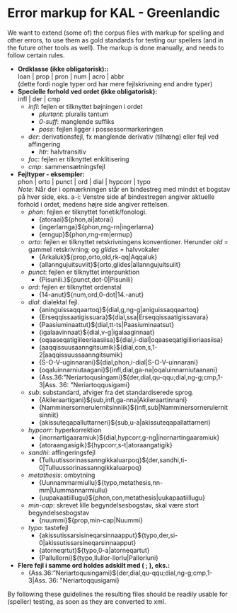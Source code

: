 # Error markup for KAL - Greenlandic

We want to extend (some of) the corpus files with markup for spelling
and other errors, to use them as gold standards for testing our spellers
(and in the future other tools as well). The markup is done manually,
and needs to follow certain rules.

- **Ordklasse (ikke obligatorisk)::**  
  loan \| prop \| pron \| num \| acro \| abbr  
  (dette fordi nogle typer ord har mere fejlskrivning end andre typer)
- **Specielle forhold ved ordet (ikke obligatorisk):**  
  infl \| der \| cmp
  - _infl_: fejlen er tilknyttet bøjningen i ordet
    - _plurtant_: pluralis tantum
    - _0-suff_: manglende suffiks
    - _poss_: fejlen ligger i possessormarkeringen
  - _der_: derivationsfejl, fx manglende derivativ (tilhæng) eller
    fejl ved affingering
    - _htr_: halvtransitiv
  - _foc_: fejlen er tilknyttet enklitisering
  - _cmp_: sammensætningsfejl
- **Fejltyper - eksempler:**  
  phon \| orto \| punct \| ord \| dial \| hypcorr \| typo  
  _Note_: Når der i opmærkningen står en bindestreg med mindst et
  bogstav på hver side, eks. a-i: Venstre side af bindestregen angiver
  aktuelle forhold i ordet, medens højre side angiver rettelsen.
  - _phon_: fejlen er tilknyttet fonetik/fonologi.
    - {atoraai}${phon,ai\|atorai}
    - {ingerlarnga}${phon,rng-rn\|ingerlarna}
    - {erngup}${phon,rng-rm\|ermup}
  - _orto_: fejlen er tilknyttet retskrivningens konventioner.
    Herunder _old_ = gammel retskrivning; og _glides_ = halvvokaler
    - {Arkaluk}${prop,orto,old,rk-qq\|Aqqaluk}
    - {allanngujuitsuviit}${orto,glides\|allanngujuitsuiit}
  - _punct_: fejlen er tilknyttet interpunktion
    - {Pisunili.}${punct,dot-0\|Pisunili}
  - _ord_: fejlen er tilknyttet ordenstal
    - {14-anut}${num,ord,0-dot\|14.-anut}
  - _dial_: dialektal fejl.
    - {aninguissaqqaartoq}${dial,g,ng-g\|aniguissaqqaartoq}
    - {Erseqqissaatigissuara}${dial,ssa\|Erseqqissaatigissavara}
    - {Paasiuminaattut}${dial,tt-ts\|Paasiuminaatsut}
    - {igalaavinnaat}${dial,v-g\|igalaaginnaat}
    - {oqaaseqatigiileeriaasiisa}${dial,i-dial\|oqaaseqatigiilioriaasiisa}
    - {aaqqissuusaanngitsumik}${dial,con,s,1-2\|aaqqissuussaanngitsumik}
    - {S-O-V-uginnarani}${dial,phon,i-dial\|S-O-V-uinnarani}
    - {oqaluinnarniutaagani}${infl,dial,ga-na\|oqaluinnarniutaanani}
    - {Ass.36:”Neriartoqusingami}${der,dial,qu-qqu;dial,ng-g;cmp,1-3\|Ass.
      36: "Neriartoqqusigami}
  - _sub_: substandard, afviger fra det standardiserede sprog.
    - {Akileraartigani}${sub,infl,ga-nna\|Akileraartinnani}
    - {Namminersornerulernitsinniik}${infl,sub\|Namminersornerulernitsinniit}
    - {akissuteqapalluttarneri}${sub,u-a\|akissuteqapallattarneri}
  - _hypcorr_: hyperkorrektion
    - {inornartigaaramiuk}${dial,hypcorr,g-ng\|inornartingaaramiuk}
    - {atoraangasigik}${hypcorr,s-t\|atoraangatigik}
  - _sandhi_: affingeringsfejl
    - {Tulluutissorinassanngikkaluarpoq}${der,sandhi,ti-0\|Tulluussorinassanngikkaluarpoq}
  - _metathesis_: ombytning
    - {Uunnammarmiullu}${typo,metathesis,nn-mm\|Uummannarmiullu}
    - {uupakaatiillugu}${phon,con,metathesis\|uukapaatiillugu}
  - _min-cap_: skrevet lille begyndelsesbogstav, skal være stort
    begyndelsesbogstav
    - {nuummi}${prop,min-cap\|Nuummi}
  - _typo_: tastefejl
    - {akissutissarsisineqarsinnaapput}${typo,der,si-0\|akissutissarsineqarsinnaapput}
    - {atorneqrtut}${typo,0-a\|atorneqartut}
    - {Pallullorni}${typo,llullor-llorlu\|Pallorluni}
- **Flere fejl i samme ord holdes adskilt med ( ; ), eks.:**
  - {Ass.36:”Neriartoqusingami}${der,dial,qu-qqu;dial,ng-g;cmp,1-3\|Ass.
    36: "Neriartoqqusigami}

By following these guidelines the resulting files should be readily
usable for (speller) testing, as soon as they are converted to xml.
